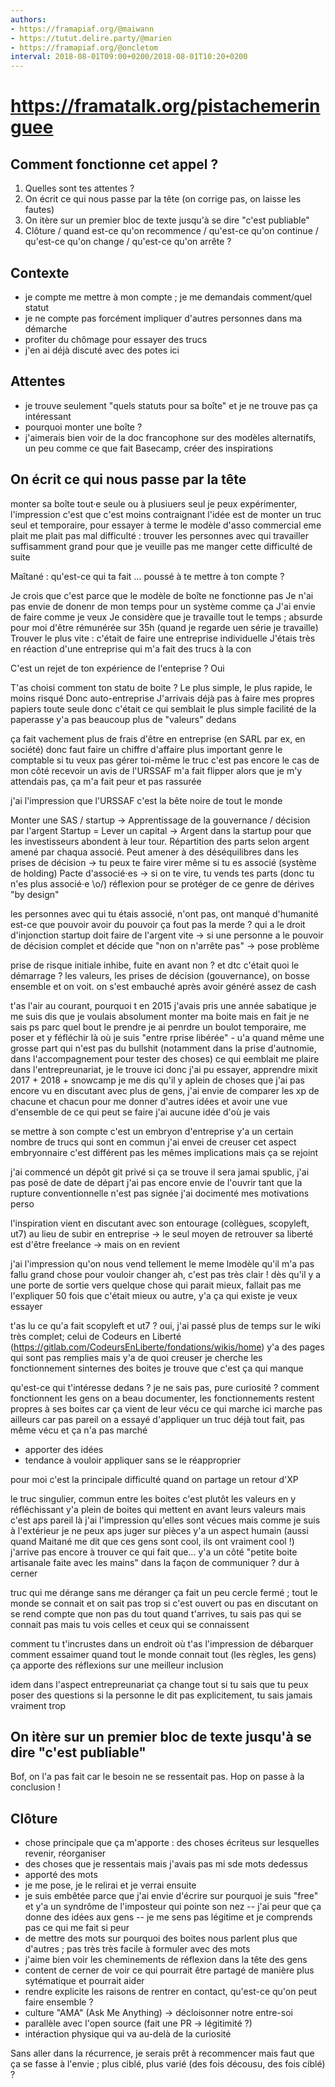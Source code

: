 ```yaml
---
authors:
- https://framapiaf.org/@maiwann
- https://tutut.delire.party/@marien
- https://framapiaf.org/@oncletom
interval: 2018-08-01T09:00+0200/2018-08-01T10:20+0200
---
```


# https://framatalk.org/pistachemeringuee

## Comment fonctionne cet appel ?

1. Quelles sont tes attentes ?
2. On écrit ce qui nous passe par la tête (on corrige pas, on laisse les fautes)
3. On itère sur un premier bloc de texte jusqu'à se dire "c'est publiable"
4. Clôture / quand est-ce qu'on recommence / qu'est-ce qu'on continue / qu'est-ce qu'on change / qu'est-ce qu'on arrête ?

## Contexte

- je compte me mettre à mon compte ; je me demandais comment/quel statut
- je ne compte pas forcément impliquer d'autres personnes dans ma démarche
- profiter du chômage pour essayer des trucs
- j'en ai déjà discuté avec des potes ici

## Attentes

- je trouve seulement "quels statuts pour sa boîte" et je ne trouve pas ça intéressant
- pourquoi monter une boîte ?
- j'aimerais bien voir de la doc francophone sur des modèles alternatifs, un peu comme ce que fait Basecamp, créer des inspirations 

## On écrit ce qui nous passe par la tête

monter sa boîte tout·e seule ou à plusiuers
seul je peux expérimenter, l'impression c'est que c'est moins contraignant
l'idée est de monter un truc seul et temporaire, pour essayer
à terme le modèle d'asso commercial eme plait me plait pas mal
difficulté : trouver les personnes avec qui travailler
suffisamment grand pour que je veuille pas me manger cette difficulté de suite

Maîtané : qu'est-ce qui ta fait … poussé à te mettre à ton compte ?

Je crois que c'est parce que le modèle de boîte ne fonctionne pas
Je n'ai pas envie de donenr de mon temps pour un système comme ça
J'ai envie de faire comme je veux
Je considère que je travaille tout le temps ; absurde pour moi d'être rémunérée sur 35h (quand je regarde uen série je travaille)
Trouver le plus vite : c'était de faire une entreprise individuelle
J'étais très en réaction d'une entreprise qui m'a fait des trucs à la con

C'est un rejet de ton expérience de l'enteprise ?
Oui

T'as choisi comment ton statu de boite ?
Le plus simple, le plus rapide, le moins risqué
Donc auto-entreprise
J'arrivais déjà pas à faire mes propres papiers toute seule donc c'était ce qui semblait le plus simple
facilité de la paperasse
y'a pas beaucoup plus de "valeurs" dedans

ça fait vachement plus de frais d'être en entreprise (en SARL par ex, en société)
donc faut faire un chiffre d'affaire plus important
genre le comptable si tu veux pas gérer toi-même le truc
c'est pas encore le cas de mon côté
recevoir un avis de l'URSSAF m'a fait flipper alors que je m'y attendais pas, ça m'a fait peur et pas rassurée 

j'ai l'impression que l'URSSAF c'est la bête noire de tout  le monde

Monter une SAS / startup -> Apprentissage de la gouvernance / décision par l'argent
Startup = Lever un capital -> Argent dans la startup pour que les investisseurs abondent à leur tour.
Répartition des parts selon argent amené par chaqua associé. Peut amener à des déséquilibres dans les prises de décision -> tu peux te faire virer même si tu es associé (système de holding)
Pacte d'associé⋅es -> si on te vire, tu vends tes parts (donc tu n'es plus associé⋅e \o/)
réflexion pour se protéger de ce genre de dérives "by design"

les personnes avec qui tu étais associé, n'ont pas, ont manqué d'humanité
est-ce que pouvoir avoir du pouvoir ça fout pas la merde ?
qui a le droit d'injonction
startup doit faire de l'argent vite -> si une personne a le pouvoir de décision complet et décide que "non on n'arrête pas" -> pose problème

prise de risque initiale inhibe, fuite en avant non ?
et dtc c'était quoi le démarrage ?
les valeurs, les prises de décision (gouvernance), on bosse ensemble et on voit. on s'est embauché après avoir généré assez de cash

t'as l'air au courant, pourquoi t
en 2015 j'avais pris une année sabatique
je me suis dis que je voulais absolument monter ma boite
mais en fait je ne sais ps parc quel bout le prendre
je ai penrdre un boulot temporaire, me poser et y féfléchir
là où je suis "entre rprise libérée" - u'a quand même une grosse part qui n'est pas du bullshit (notamment dans la prise d'autnomie, dans l'accompagnement pour tester des choses)
ce qui eemblait me plaire dans l'entrepreunariat, je le trouve ici donc j'ai pu essayer, apprendre
mixit 2017 + 2018 + snowcamp je me dis qu'il y aplein de choses que j'ai pas encore vu
en discutant avec plus de gens, j'ai envie de comparer les xp de chacune et chacun pour me donner d'autres idées et avoir une vue d'ensemble de ce qui peut se faire
j'ai aucune idée d'où je vais

se mettre à son compte c'est un embryon d'entreprise
y'a un certain nombre de trucs qui sont en commun
j'ai envei de creuser cet aspect embryonnaire
c'est différent pas les mêmes implications mais ça se rejoint

j'ai commencé un dépôt git privé
si ça se trouve il sera jamai spublic, j'ai pas posé de date de départ j'ai pas encore envie de l'ouvrir tant que la rupture conventionnelle n'est pas signée
j'ai docimenté mes motivations perso

l'inspiration vient en discutant avec son entourage (collègues, scopyleft, ut7)
au lieu de subir en entreprise -> le seul moyen de retrouver sa liberté est d'être freelance -> mais on en revient

j'ai l'impression qu'on nous vend tellement le meme lmodèle qu'il m'a pas fallu grand chose pour vouloir changer
ah, c'est pas très clair !
dès qu'il y a une porte de sortie vers quelque chose qui parait mieux, fallait pas me l'expliquer 50 fois que c'était mieux ou autre, y'a ça qui existe je veux essayer

t'as lu ce qu'a fait scopyleft et ut7 ?
oui, j'ai passé plus de temps sur le wiki très complet; celui de Codeurs en Liberté (https://gitlab.com/CodeursEnLiberte/fondations/wikis/home)
y'a des pages qui sont pas remplies mais y'a de quoi creuser
je cherche les fonctionnement sinternes des boites
je trouve que c'est ça qui manque

qu'est-ce qui t'intéresse dedans ?
je ne sais pas, pure curiosité ?
comment fonctionnent les gens
on a beau documenter, les fonctionnements restent propres à ses boites car ça vient de leur vécu
ce qui marche ici marche pas ailleurs car pas pareil
on a essayé d'appliquer un truc déjà tout fait, pas même vécu et ça n'a pas marché

- apporter des idées
- tendance à vouloir appliquer sans se le réapproprier

pour moi c'est la principale difficulté quand on partage un retour d'XP

le truc singulier, commun entre les boites c'est plutôt les valeurs
en y réfléchissant y'a plein de boites qui mettent en avant leurs valeurs mais c'est aps pareil
là j'ai l'impression qu'elles sont vécues
mais comme je suis à l'extérieur je ne peux aps juger sur pièces
y'a un aspect humain
(aussi quand Maitané me dit que ces gens sont cool, ils ont vraiment cool !)
j'arrive pas encore à trouver ce qui fait que…
y'a un côté "petite boite artisanale faite avec les mains"
dans la façon de communiquer ?
dur à cerner

truc qui me dérange sans me déranger
ça fait un peu cercle fermé ; tout le monde se connait et on sait pas trop si c'est ouvert ou pas
en discutant on se rend compte que non pas du tout
quand t'arrives, tu sais pas qui se connait pas mais tu vois celles et ceux qui se connaissent

comment tu t'incrustes dans un endroit où t'as l'impression de débarquer
comment essaimer quand tout le monde connait tout (les règles, les gens)
ça apporte des réflexions sur une meilleur inclusion

idem dans l'aspect entrepreunariat
ça change tout si tu sais que tu peux poser des questions
si la personne le dit pas explicitement, tu sais jamais vraiment trop


## On itère sur un premier bloc de texte jusqu'à se dire "c'est publiable"

Bof, on l'a pas fait car le besoin ne se ressentait pas.
Hop on passe à la conclusion !


## Clôture

- chose principale que ça m'apporte : des choses écriteus sur lesquelles revenir, réorganiser
- des choses que je ressentais mais j'avais pas mi sde mots dedessus
- apporté des mots
- je me pose, je le relirai et je verrai ensuite
- je suis embêtée parce que j'ai envie d'écrire sur pourquoi je suis "free" et y'a un syndrôme de l'imposteur qui pointe son nez -- j'ai peur que ça donne des idées aux gens -- je me sens pas légitime et je comprends pas ce qui me fait si peur
- de mettre des mots sur pourquoi des boites nous parlent plus que d'autres ; pas très très facile à formuler avec des mots
- j'aime bien voir les cheminements de réflexion dans la tête des gens
- content de cerner de voir ce qui pourrait être partagé de manière plus sytématique et pourrait aider
- rendre explicite les raisons de rentrer en contact, qu'est-ce qu'on peut faire ensemble ?
- culture "AMA" (Ask Me Anything) -> décloisonner notre entre-soi
- parallèle avec l'open source (fait une PR -> légitimité ?)
- intéraction physique qui va au-delà de la curiosité

Sans aller dans la récurrence, je serais prêt à recommencer mais faut que ça se fasse à l'envie ; plus ciblé, plus varié (des fois décousu, des fois ciblé) ?
